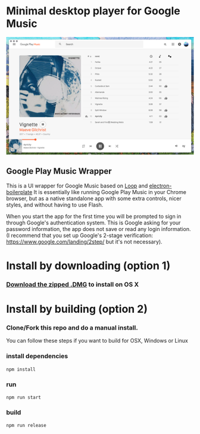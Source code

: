 # Minimal desktop player for Google Music
![Screenshot](screenshot.png "Screenshot")

## Google Play Music Wrapper
This is a UI wrapper for Google Music based on [Loop](https://github.com/twostairs/loop) and [electron-boilerplate](https://github.com/szwacz/electron-boilerplate) It is essentially like running Google Play Music in your Chrome browser, but as a native standalone app with some extra controls, nicer styles, and without having to use Flash.

When you start the app for the first time you will be prompted to sign in through Google's authentication system.  This is Google asking for your password information, the app does not save or read any login information.  (I recommend that you set up Google's 2-stage verification: https://www.google.com/landing/2step/ but it's not necessary).

# Install by downloading (option 1)

### [Download the zipped .DMG](https://github.com/pmsaue0/play/releases) to install on OS X

# Install by building (option 2)

### Clone/Fork this repo and do a manual install.
You can follow these steps if you want to build for OSX, Windows or Linux

### install dependencies
```
npm install
```
### run
```
npm run start
```
### build
```
npm run release
```
